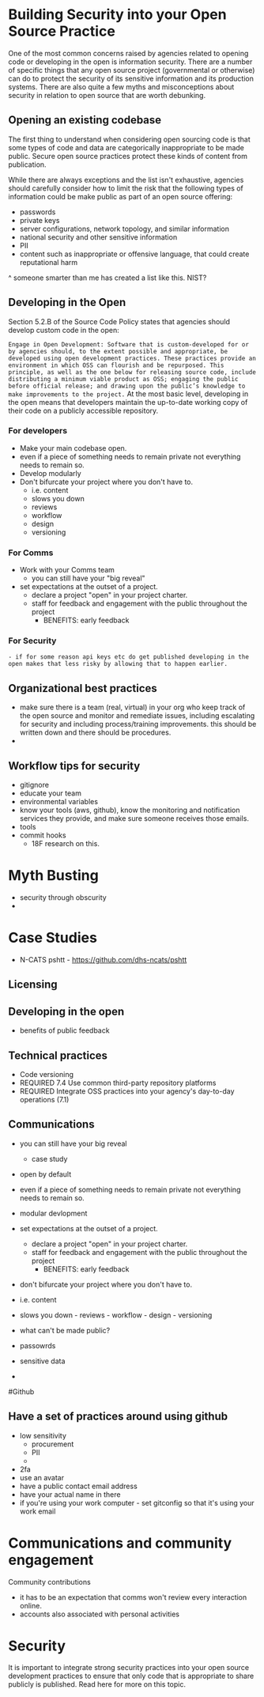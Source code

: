 # Building Security into your Open Source Practice

One of the most common concerns raised by agencies related to opening code or developing in the open is information security.  There are a number of specific things that any open source project (governmental or otherwise) can do to protect the security of its sensitive information and its production systems. There are also quite a few myths and misconceptions about security in relation to open source that are worth debunking.

## Opening an existing codebase
The first thing to understand when considering open sourcing code is that some types of code and data are categorically inappropriate to be made public.  Secure open source practices protect these kinds of content from publication.  

While there are always exceptions and the list isn't exhaustive, agencies should carefully consider how to limit the risk that the following types of information could be make public as part of an open source offering:
 - passwords
 - private keys
 - server configurations, network topology, and similar information
 - national security and other sensitive information
 - PII
 - content such as inappropriate or offensive language, that could create reputational harm

^ someone smarter than me has created a list like this. NIST?



## Developing in the Open 

Section 5.2.B of the Source Code Policy states that agencies should develop custom code in the open:

`
Engage in Open Development: Software that is custom-developed for or by agencies should, to the extent possible and appropriate, be developed using open development practices. These practices provide an environment in which OSS can flourish and be repurposed. This principle, as well as the one below for releasing source code, include distributing a minimum viable product as OSS; engaging the public before official release; and drawing upon the public’s knowledge to make improvements to the project.
`
At the most basic level, developing in the open means that developers maintain the up-to-date working copy of their code on a publicly accessible repository.  







### For developers


- Make your main codebase open.
 - even if a piece of something needs to remain private not everything needs to remain so.
 - Develop modularly
- Don't bifurcate your project where you don't have to.
   - i.e. content
   - slows you down
    - reviews
    - workflow
    - design
    - versioning

### For Comms
- Work with your Comms team
  - you can still have your "big reveal"
- set expectations at the outset of a project.
  - declare a project "open" in your project charter.
  - staff for feedback and engagement with the public throughout the project
    - BENEFITS: early feedback

### For Security
    - if for some reason api keys etc do get published developing in the open makes that less risky by allowing that to happen earlier.


## Organizational best practices
 - make sure there is a team (real, virtual) in your org who keep track of the open source and monitor and remediate issues, including escalating for security and including process/training improvements. this should be written down and there should be procedures.
 - 
 
## Workflow tips for security
  - gitignore
  - educate your team
  - environmental variables
  - know your tools (aws, github), know the monitoring and notification services they provide, and make sure someone receives those emails.
  - tools
   - commit hooks
     - 18F research on this.
 
# Myth Busting
- security through obscurity
- 
  
# Case Studies
- N-CATS pshtt - https://github.com/dhs-ncats/pshtt







## Licensing


## Developing in the open 

- benefits of public feedback


## Technical practices
  - Code versioning
  - REQUIRED 7.4 Use common third-party repository platforms 
  - REQUIRED Integrate OSS practices into your agency's day-to-day operations (7.1)




## Communications
- you can still have your big reveal
  - case study




- open by default
 - even if a piece of something needs to remain private not everything needs to remain so.
  - modular devlopment
  - set expectations at the outset of a project.
    - declare a project "open" in your project charter.
    - staff for feedback and engagement with the public throughout the project
      - BENEFITS: early feedback
  - don't bifurcate your project where you don't have to.
   - i.e. content
   - slows you down
    - reviews
    - workflow
    - design
    - versioning
- what can't be made public?
 - passowrds
 - sensitive data
 - 





  #Github
## Have a set of practices around using github
- low sensitivity
  - procurement 
  - PII
  - 
- 2fa
- use an avatar
- have a public contact email address
- have your actual name in there
- if you're using your work computer - set gitconfig so that it's using your work email


# Communications and community engagement
Community contributions
- it has to be an expectation that comms won't review every interaction online.
- accounts also associated with personal activities

# Security
It is important to integrate strong security practices into your open source development practices to ensure that only code that is appropriate to share publicly is published.  Read here for more on this topic.
